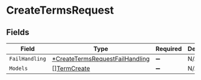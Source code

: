 # CreateTermsRequest


## Fields

| Field                                                                                    | Type                                                                                     | Required                                                                                 | Description                                                                              |
| ---------------------------------------------------------------------------------------- | ---------------------------------------------------------------------------------------- | ---------------------------------------------------------------------------------------- | ---------------------------------------------------------------------------------------- |
| `FailHandling`                                                                           | [*CreateTermsRequestFailHandling](../../models/shared/createtermsrequestfailhandling.md) | :heavy_minus_sign:                                                                       | N/A                                                                                      |
| `Models`                                                                                 | [][TermCreate](../../models/shared/termcreate.md)                                        | :heavy_minus_sign:                                                                       | N/A                                                                                      |